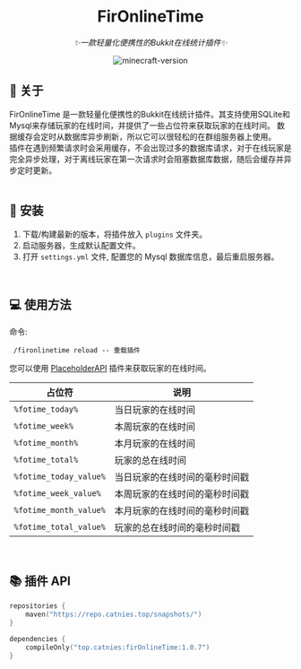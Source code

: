 <div align="center">  

# FirOnlineTime
_✨一款轻量化便携性的Bukkit在线统计插件✨_
</div>

<p align="center">
    <img src="https://img.shields.io/badge/支持版本-1.18 ~ 1.21.5-brightgreen?style=flat-square" alt="minecraft-version">
</p>

## 📌 关于
FirOnlineTime 是一款轻量化便携性的Bukkit在线统计插件。其支持使用SQLite和Mysql来存储玩家的在线时间，并提供了一些占位符来获取玩家的在线时间。
数据缓存会定时从数据库异步刷新，所以它可以很轻松的在群组服务器上使用。  
插件在遇到频繁请求时会采用缓存，不会出现过多的数据库请求，对于在线玩家是完全异步处理，对于离线玩家在第一次请求时会阻塞数据库数据，随后会缓存并异步定时更新。   
<br />

## 🔨 安装
1. 下载/构建最新的版本，将插件放入 `plugins` 文件夹。
2. 启动服务器，生成默认配置文件。
3. 打开 `settings.yml` 文件, 配置您的 Mysql 数据库信息，最后重启服务器。     
<br />
  
## 💻 使用方法
命令: 
```
 /fironlinetime reload -- 重载插件
```
您可以使用 [PlaceholderAPI](https://www.spigotmc.org/resources/placeholderapi.6245)  插件来获取玩家的在线时间。

| 占位符                 | 说明 |
|---------------------| --- |
| `%fotime_today%`    | 当日玩家的在线时间 |
| `%fotime_week%`     | 本周玩家的在线时间 |
| `%fotime_month%`    | 本月玩家的在线时间 |
| `%fotime_total%`    | 玩家的总在线时间 |
| `%fotime_today_value%` | 当日玩家的在线时间的毫秒时间戳 |
| `%fotime_week_value%` | 本周玩家的在线时间的毫秒时间戳 |
| `%fotime_month_value%` | 本月玩家的在线时间的毫秒时间戳 |
| `%fotime_total_value%` | 玩家的总在线时间的毫秒时间戳 |
<br />
      
## 📚 插件 API
```kotlin
repositories {
    maven("https://repo.catnies.top/snapshots/")
}
```
```kotlin
dependencies {
    compileOnly("top.catnies:firOnlineTime:1.0.7")
}
```
